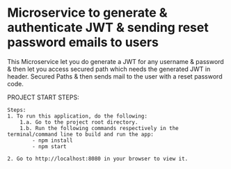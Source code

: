 # Microservice to generate & authenticate JWT & sending reset password emails to users

This Microservice let you do generate a JWT for any username & password & then let you access secured path which needs the generated JWT in header.
Secured Paths & then sends mail to the user with a reset password code.


PROJECT START STEPS:

    Steps:
    1. To run this application, do the following:
        1.a. Go to the project root directory.
        1.b. Run the following commands respectively in the terminal/command line to build and run the app:
            - npm install
            - npm start
    
    2. Go to http://localhost:8080 in your browser to view it.
